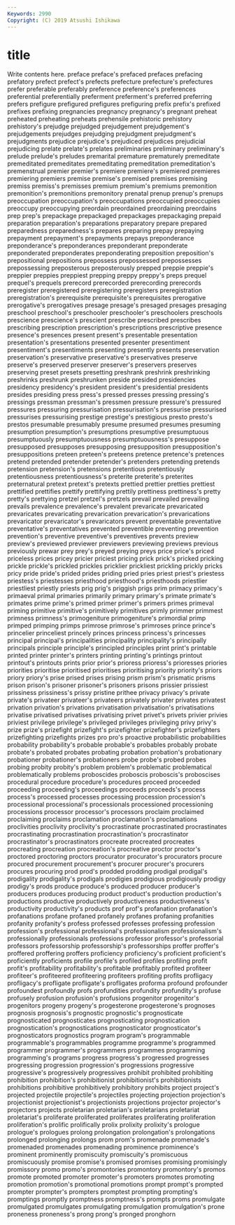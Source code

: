 ```yaml
---
Keywords: 2990
Copyright: (C) 2019 Atsushi Ishikawa
---
```


# title

Write contents here.
preface preface's prefaced prefaces prefacing prefatory prefect prefect's prefects
prefecture prefecture's prefectures prefer preferable preferably preference preference's preferences preferential
preferentially preferment preferment's preferred preferring prefers prefigure prefigured prefigures prefiguring
prefix prefix's prefixed prefixes prefixing pregnancies pregnancy pregnancy's pregnant preheat
preheated preheating preheats prehensile prehistoric prehistory prehistory's prejudge prejudged prejudgement
prejudgement's prejudgements prejudges prejudging prejudgment prejudgment's prejudgments prejudice prejudice's prejudiced
prejudices prejudicial prejudicing prelate prelate's prelates preliminaries preliminary preliminary's prelude
prelude's preludes premarital premature prematurely premeditate premeditated premeditates premeditating premeditation
premeditation's premenstrual premier premier's premiere premiere's premiered premieres premiering premiers
premise premise's premised premises premising premiss premiss's premisses premium premium's
premiums premonition premonition's premonitions premonitory prenatal prenup prenup's prenups preoccupation
preoccupation's preoccupations preoccupied preoccupies preoccupy preoccupying preordain preordained preordaining preordains
prep prep's prepackage prepackaged prepackages prepackaging prepaid preparation preparation's preparations
preparatory prepare prepared preparedness preparedness's prepares preparing prepay prepaying prepayment
prepayment's prepayments prepays preponderance preponderance's preponderances preponderant preponderate preponderated preponderates
preponderating preposition preposition's prepositional prepositions prepossess prepossessed prepossesses prepossessing preposterous
preposterously prepped preppie preppie's preppier preppies preppiest prepping preppy preppy's
preps prequel prequel's prequels prerecord prerecorded prerecording prerecords preregister preregistered
preregistering preregisters preregistration preregistration's prerequisite prerequisite's prerequisites prerogative prerogative's prerogatives
presage presage's presaged presages presaging preschool preschool's preschooler preschooler's preschoolers
preschools prescience prescience's prescient prescribe prescribed prescribes prescribing prescription prescription's
prescriptions prescriptive presence presence's presences present present's presentable presentation presentation's
presentations presented presenter presentiment presentiment's presentiments presenting presently presents preservation
preservation's preservative preservative's preservatives preserve preserve's preserved preserver preserver's preservers
preserves preserving preset presets presetting preshrank preshrink preshrinking preshrinks preshrunk
preshrunken preside presided presidencies presidency presidency's president president's presidential presidents
presides presiding press press's pressed presses pressing pressing's pressings pressman
pressman's pressmen pressure pressure's pressured pressures pressuring pressurisation pressurisation's pressurise
pressurised pressurises pressurising prestige prestige's prestigious presto presto's prestos presumable
presumably presume presumed presumes presuming presumption presumption's presumptions presumptive presumptuous
presumptuously presumptuousness presumptuousness's presuppose presupposed presupposes presupposing presupposition presupposition's presuppositions
preteen preteen's preteens pretence pretence's pretences pretend pretended pretender pretender's
pretenders pretending pretends pretension pretension's pretensions pretentious pretentiously pretentiousness pretentiousness's
preterite preterite's preterites preternatural pretext pretext's pretexts prettied prettier pretties
prettiest prettified prettifies prettify prettifying prettily prettiness prettiness's pretty pretty's
prettying pretzel pretzel's pretzels prevail prevailed prevailing prevails prevalence prevalence's
prevalent prevaricate prevaricated prevaricates prevaricating prevarication prevarication's prevarications prevaricator prevaricator's
prevaricators prevent preventable preventative preventative's preventatives prevented preventible preventing prevention
prevention's preventive preventive's preventives prevents preview preview's previewed previewer previewers
previewing previews previous previously prewar prey prey's preyed preying preys
price price's priced priceless prices pricey pricier priciest pricing prick
prick's pricked pricking prickle prickle's prickled prickles pricklier prickliest prickling
prickly pricks pricy pride pride's prided prides priding pried pries
priest priest's priestess priestess's priestesses priesthood priesthood's priesthoods priestlier priestliest
priestly priests prig prig's priggish prigs prim primacy primacy's primaeval
primal primaries primarily primary primary's primate primate's primates prime prime's
primed primer primer's primers primes primeval priming primitive primitive's primitively
primitives primly primmer primmest primness primness's primogeniture primogeniture's primordial primp
primped primping primps primrose primrose's primroses prince prince's princelier princeliest
princely princes princess princess's princesses principal principal's principalities principality principality's
principally principals principle principle's principled principles print print's printable printed
printer printer's printers printing printing's printings printout printout's printouts prints
prior prior's prioress prioress's prioresses priories priorities prioritise prioritised prioritises
prioritising priority priority's priors priory priory's prise prised prises prising
prism prism's prismatic prisms prison prison's prisoner prisoner's prisoners prisons
prissier prissiest prissiness prissiness's prissy pristine prithee privacy privacy's private
private's privateer privateer's privateers privately privater privates privatest privation privation's
privations privatisation privatisation's privatisations privatise privatised privatises privatising privet privet's
privets privier privies priviest privilege privilege's privileged privileges privileging privy
privy's prize prize's prizefight prizefight's prizefighter prizefighter's prizefighters prizefighting prizefights
prizes pro pro's proactive probabilistic probabilities probability probability's probable probable's
probables probably probate probate's probated probates probating probation probation's probationary
probationer probationer's probationers probe probe's probed probes probing probity probity's
problem problem's problematic problematical problematically problems proboscides proboscis proboscis's proboscises
procedural procedure procedure's procedures proceed proceeded proceeding proceeding's proceedings proceeds
proceeds's process process's processed processes processing procession procession's processional processional's
processionals processioned processioning processions processor processor's processors proclaim proclaimed proclaiming
proclaims proclamation proclamation's proclamations proclivities proclivity proclivity's procrastinate procrastinated procrastinates
procrastinating procrastination procrastination's procrastinator procrastinator's procrastinators procreate procreated procreates procreating
procreation procreation's procreative proctor proctor's proctored proctoring proctors procurator procurator's
procurators procure procured procurement procurement's procurer procurer's procurers procures procuring
prod prod's prodded prodding prodigal prodigal's prodigality prodigality's prodigals prodigies
prodigious prodigiously prodigy prodigy's prods produce produce's produced producer producer's
producers produces producing product product's production production's productions productive productively
productiveness productiveness's productivity productivity's products prof prof's profanation profanation's profanations
profane profaned profanely profanes profaning profanities profanity profanity's profess professed
professes professing profession profession's professional professional's professionalism professionalism's professionally professionals
professions professor professor's professorial professors professorship professorship's professorships proffer proffer's
proffered proffering proffers proficiency proficiency's proficient proficient's proficiently proficients profile
profile's profiled profiles profiling profit profit's profitability profitability's profitable profitably
profited profiteer profiteer's profiteered profiteering profiteers profiting profits profligacy profligacy's
profligate profligate's profligates proforma profound profounder profoundest profoundly profs profundities
profundity profundity's profuse profusely profusion profusion's profusions progenitor progenitor's progenitors
progeny progeny's progesterone progesterone's prognoses prognosis prognosis's prognostic prognostic's prognosticate
prognosticated prognosticates prognosticating prognostication prognostication's prognostications prognosticator prognosticator's prognosticators prognostics
program program's programmable programmable's programmables programme programme's programmed programmer programmer's
programmers programmes programming programming's programs progress progress's progressed progresses progressing
progression progression's progressions progressive progressive's progressively progressives prohibit prohibited prohibiting
prohibition prohibition's prohibitionist prohibitionist's prohibitionists prohibitions prohibitive prohibitively prohibitory prohibits
project project's projected projectile projectile's projectiles projecting projection projection's projectionist
projectionist's projectionists projections projector projector's projectors projects proletarian proletarian's proletarians
proletariat proletariat's proliferate proliferated proliferates proliferating proliferation proliferation's prolific prolifically
prolix prolixity prolixity's prologue prologue's prologues prolong prolongation prolongation's prolongations
prolonged prolonging prolongs prom prom's promenade promenade's promenaded promenades promenading
prominence prominence's prominent prominently promiscuity promiscuity's promiscuous promiscuously promise promise's
promised promises promising promisingly promissory promo promo's promontories promontory promontory's
promos promote promoted promoter promoter's promoters promotes promoting promotion promotion's
promotional promotions prompt prompt's prompted prompter prompter's prompters promptest prompting
prompting's promptings promptly promptness promptness's prompts proms promulgate promulgated promulgates
promulgating promulgation promulgation's prone proneness proneness's prong prong's pronged pronghorn
